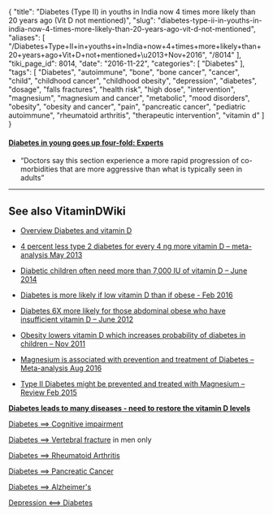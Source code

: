 {
    "title": "Diabetes (Type II) in youths in India now 4 times more likely than 20 years ago (Vit D not mentioned)",
    "slug": "diabetes-type-ii-in-youths-in-india-now-4-times-more-likely-than-20-years-ago-vit-d-not-mentioned",
    "aliases": [
        "/Diabetes+Type+II+in+youths+in+India+now+4+times+more+likely+than+20+years+ago+Vit+D+not+mentioned+\u2013+Nov+2016",
        "/8014"
    ],
    "tiki_page_id": 8014,
    "date": "2016-11-22",
    "categories": [
        "Diabetes"
    ],
    "tags": [
        "Diabetes",
        "autoimmune",
        "bone",
        "bone cancer",
        "cancer",
        "child",
        "childhood cancer",
        "childhood obesity",
        "depression",
        "diabetes",
        "dosage",
        "falls fractures",
        "health risk",
        "high dose",
        "intervention",
        "magnesium",
        "magnesium and cancer",
        "metabolic",
        "mood disorders",
        "obesity",
        "obesity and cancer",
        "pain",
        "pancreatic cancer",
        "pediatric autoimmune",
        "rheumatoid arthritis",
        "therapeutic intervention",
        "vitamin d"
    ]
}


#### [Diabetes in young goes up four-fold: Experts](http://timesofindia.indiatimes.com/city/chennai/Diabetes-in-young-goes-up-four-fold-Experts/articleshow/55405843.cms)

* “Doctors say this section experience a more rapid progression of co-morbidities that are more aggressive than what is typically seen in adults”

---

## See also VitaminDWiki

* [Overview Diabetes and vitamin D](/posts/overview-diabetes-and-vitamin-d)

* [4 percent less type 2 diabetes for every 4 ng more vitamin D – meta-analysis May 2013](/posts/4-percent-less-type-2-diabetes-for-every-4-ng-more-vitamin-d-meta-analysis)

* [Diabetic children often need more than 7,000 IU of vitamin D – June 2014](/posts/diabetic-children-often-need-more-than-7000-iu-of-vitamin-d)

* [Diabetes is more likely if low vitamin D than if obese - Feb 2016](/posts/diabetes-is-more-likely-if-low-vitamin-d-than-if-obese)

* [Diabetes 6X more likely for those abdominal obese who have insufficient vitamin D – June 2012](/posts/diabetes-6x-more-likely-for-those-abdominal-obese-who-have-insufficient-vitamin-d)

* [Obesity lowers vitamin D which increases probability of diabetes in children – Nov 2011](/posts/obesity-lowers-vitamin-d-which-increases-probability-of-diabetes-in-children)

* [Magnesium is associated with prevention and treatment of Diabetes – Meta-analysis Aug 2016](/posts/magnesium-is-associated-with-prevention-and-treatment-of-diabetes-meta-analysis)

* [Type II Diabetes might be prevented and treated with Magnesium – Review Feb 2015](/posts/type-ii-diabetes-might-be-prevented-and-treated-with-magnesium-review)

 **[Diabetes leads to many diseases - need to restore the vitamin D levels](/posts/diseases-that-may-be-related-via-low-vitamin-d)** 

[Diabetes ==> Cognitive impairment](/tags/diabetes-cognitive-impairment.html)

[Diabetes ==> Vertebral fracture](/tags/diabetes-vertebral-fracture.html) in men only

[Diabetes ==> Rheumatoid Arthritis](/tags/diabetes-rheumatoid-arthritis.html)

[Diabetes ==> Pancreatic Cancer](/tags/diabetes-pancreatic-cancer.html)

[Diabetes ==> Alzheimer's](/tags/diabetes-alzheimers.html)

[Depression <==> Diabetes](/posts/depression-2x-more-common-among-diabetics-both-associated-with-low-vitamin-d-2014)